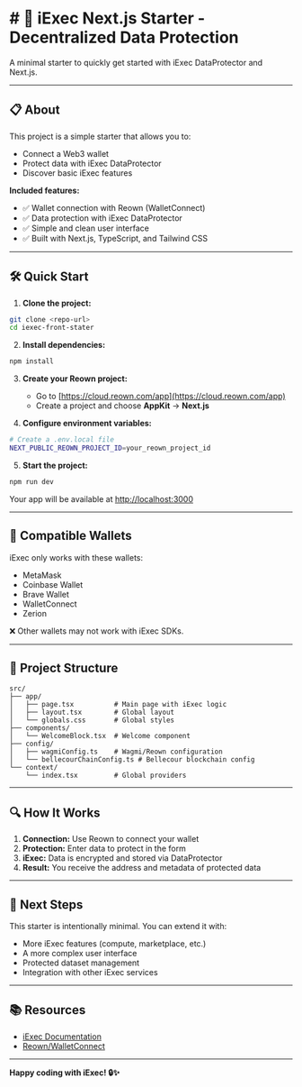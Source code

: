 # # 🚀 iExec Next.js Starter - Decentralized Data Protection

A minimal starter to quickly get started with iExec DataProtector and Next.js.

---

## 📋 About

This project is a simple starter that allows you to:

- Connect a Web3 wallet
- Protect data with iExec DataProtector
- Discover basic iExec features

**Included features:**
- ✅ Wallet connection with Reown (WalletConnect)
- ✅ Data protection with iExec DataProtector  
- ✅ Simple and clean user interface
- ✅ Built with Next.js, TypeScript, and Tailwind CSS

---

## 🛠️ Quick Start

1. **Clone the project:**
```bash
git clone <repo-url>
cd iexec-front-stater
```

2. **Install dependencies:**
```bash
npm install
```

3. **Create your Reown project:**
   - Go to [https://cloud.reown.com/app](https://cloud.reown.com/app)
   - Create a project and choose **AppKit** → **Next.js**

4. **Configure environment variables:**
```bash
# Create a .env.local file
NEXT_PUBLIC_REOWN_PROJECT_ID=your_reown_project_id
```

5. **Start the project:**
```bash
npm run dev
```

Your app will be available at [http://localhost:3000](http://localhost:3000)

---

## 🧩 Compatible Wallets

iExec only works with these wallets:

- MetaMask
- Coinbase Wallet
- Brave Wallet  
- WalletConnect
- Zerion

❌ Other wallets may not work with iExec SDKs.

---

## 📁 Project Structure

```
src/
├── app/
│   ├── page.tsx          # Main page with iExec logic
│   ├── layout.tsx        # Global layout
│   └── globals.css       # Global styles
├── components/
│   └── WelcomeBlock.tsx  # Welcome component
├── config/
│   ├── wagmiConfig.ts    # Wagmi/Reown configuration
│   └── bellecourChainConfig.ts # Bellecour blockchain config
└── context/
    └── index.tsx         # Global providers
```

---

## 🔍 How It Works

1. **Connection:** Use Reown to connect your wallet
2. **Protection:** Enter data to protect in the form
3. **iExec:** Data is encrypted and stored via DataProtector
4. **Result:** You receive the address and metadata of protected data

---

## 🚀 Next Steps

This starter is intentionally minimal. You can extend it with:

- More iExec features (compute, marketplace, etc.)
- A more complex user interface
- Protected dataset management
- Integration with other iExec services

---

## 📚 Resources

- [iExec Documentation](https://docs.iex.ec/)
- [Reown/WalletConnect](https://docs.walletconnect.com/)

---

**Happy coding with iExec! 🔒✨**